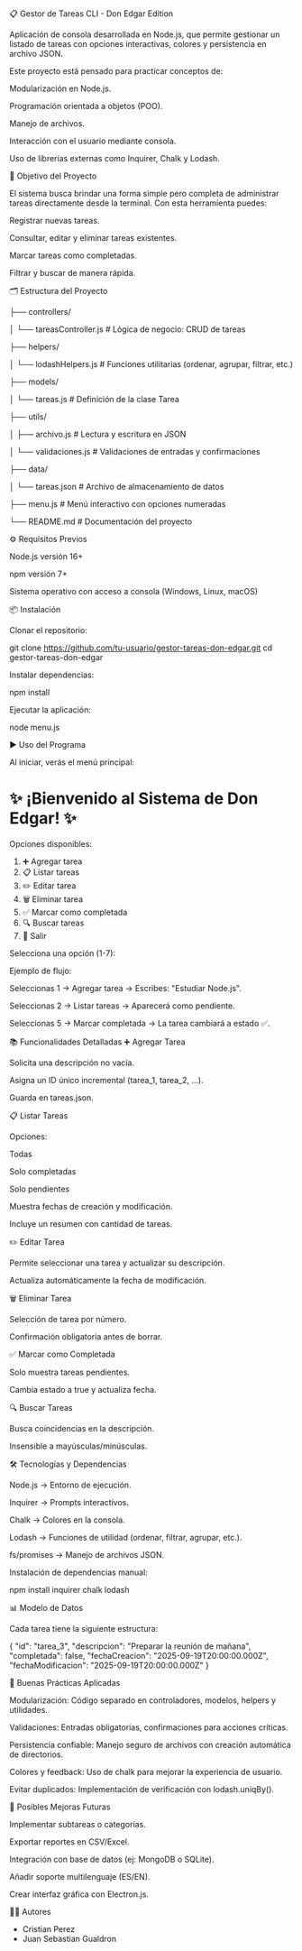 📋 Gestor de Tareas CLI - Don Edgar Edition

Aplicación de consola desarrollada en Node.js, que permite gestionar un listado de tareas con opciones interactivas, colores y persistencia en archivo JSON.

Este proyecto está pensado para practicar conceptos de:

Modularización en Node.js.

Programación orientada a objetos (POO).

Manejo de archivos.

Interacción con el usuario mediante consola.

Uso de librerías externas como Inquirer, Chalk y Lodash.

🎯 Objetivo del Proyecto

El sistema busca brindar una forma simple pero completa de administrar tareas directamente desde la terminal.
Con esta herramienta puedes:

Registrar nuevas tareas.

Consultar, editar y eliminar tareas existentes.

Marcar tareas como completadas.

Filtrar y buscar de manera rápida.

🗂️ Estructura del Proyecto

├── controllers/

│   └── tareasController.js   # Lógica de negocio: CRUD de tareas

├── helpers/

│   └── lodashHelpers.js      # Funciones utilitarias (ordenar, agrupar, filtrar, etc.)

├── models/

│   └── tareas.js             # Definición de la clase Tarea

├── utils/

│   ├── archivo.js            # Lectura y escritura en JSON

│   └── validaciones.js       # Validaciones de entradas y confirmaciones

├── data/

│   └── tareas.json           # Archivo de almacenamiento de datos

├── menu.js                   # Menú interactivo con opciones numeradas

└── README.md                 # Documentación del proyecto

⚙️ Requisitos Previos

Node.js
 versión 16+

npm versión 7+

Sistema operativo con acceso a consola (Windows, Linux, macOS)

📦 Instalación

Clonar el repositorio:

git clone https://github.com/tu-usuario/gestor-tareas-don-edgar.git
cd gestor-tareas-don-edgar


Instalar dependencias:

npm install


Ejecutar la aplicación:

node menu.js

▶️ Uso del Programa

Al iniciar, verás el menú principal:

✨ ¡Bienvenido al Sistema de Don Edgar! ✨
============================================

Opciones disponibles:
1) ➕ Agregar tarea
2) 📋 Listar tareas
3) ✏️ Editar tarea
4) 🗑️ Eliminar tarea
5) ✅ Marcar como completada
6) 🔍 Buscar tareas
7) 🚪 Salir

Selecciona una opción (1-7):

Ejemplo de flujo:

Seleccionas 1 → Agregar tarea → Escribes: "Estudiar Node.js".

Seleccionas 2 → Listar tareas → Aparecerá como pendiente.

Seleccionas 5 → Marcar completada → La tarea cambiará a estado ✅.

📚 Funcionalidades Detalladas
➕ Agregar Tarea

Solicita una descripción no vacía.

Asigna un ID único incremental (tarea_1, tarea_2, ...).

Guarda en tareas.json.

📋 Listar Tareas

Opciones:

Todas

Solo completadas

Solo pendientes

Muestra fechas de creación y modificación.

Incluye un resumen con cantidad de tareas.

✏️ Editar Tarea

Permite seleccionar una tarea y actualizar su descripción.

Actualiza automáticamente la fecha de modificación.

🗑️ Eliminar Tarea

Selección de tarea por número.

Confirmación obligatoria antes de borrar.

✅ Marcar como Completada

Solo muestra tareas pendientes.

Cambia estado a true y actualiza fecha.

🔍 Buscar Tareas

Busca coincidencias en la descripción.

Insensible a mayúsculas/minúsculas.

🛠️ Tecnologías y Dependencias

Node.js
 → Entorno de ejecución.

Inquirer
 → Prompts interactivos.

Chalk
 → Colores en la consola.

Lodash
 → Funciones de utilidad (ordenar, filtrar, agrupar, etc.).

fs/promises → Manejo de archivos JSON.

Instalación de dependencias manual:

npm install inquirer chalk lodash

📊 Modelo de Datos

Cada tarea tiene la siguiente estructura:

{
  "id": "tarea_3",
  "descripcion": "Preparar la reunión de mañana",
  "completada": false,
  "fechaCreacion": "2025-09-19T20:00:00.000Z",
  "fechaModificacion": "2025-09-19T20:00:00.000Z"
}

🔑 Buenas Prácticas Aplicadas

Modularización: Código separado en controladores, modelos, helpers y utilidades.

Validaciones: Entradas obligatorias, confirmaciones para acciones críticas.

Persistencia confiable: Manejo seguro de archivos con creación automática de directorios.

Colores y feedback: Uso de chalk para mejorar la experiencia de usuario.

Evitar duplicados: Implementación de verificación con lodash.uniqBy().

🌱 Posibles Mejoras Futuras

Implementar subtareas o categorías.

Exportar reportes en CSV/Excel.

Integración con base de datos (ej: MongoDB o SQLite).

Añadir soporte multilenguaje (ES/EN).

Crear interfaz gráfica con Electron.js.

👨‍💻 Autores

- Cristian Perez
- Juan Sebastian Gualdron
